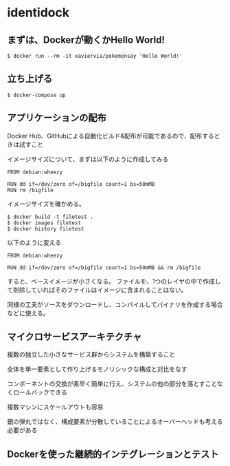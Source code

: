 # identidock

## まずは、Dockerが動くかHello World!

```
$ docker run --rm -it xaviervia/pokemonsay 'Hello World!'
```

## 立ち上げる

```
$ docker-compose up
```

## アプリケーションの配布

Docker Hub、GitHubによる自動化ビルド&配布が可能であるので、配布するときは試すこと

イメージサイズについて、まずは以下のように作成してみる

```
FROM debian:wheezy

RUN dd if=/dev/zero of=/bigfile count=1 bs=50mMB
RUN rm /bigfile
```

イメージサイズを確かめる。

```
$ docker build -t filetest .
$ docker images filetest
$ docker history filetest
```

以下のように変える

```
FROM debian:wheezy

RUN dd if=/dev/zero of=/bigfile count=1 bs=50mMB && rm /bigfile
```

すると、ベースイメージが小さくなる。
ファイルを、1つのレイヤの中で作成して削除していればそのファイルはイメージに含まれることはない。

同様の工夫がソースをダウンロードし、コンパイルしてバイナリを作成する場合などに使える。

## マイクロサービスアーキテクチャ

複数の独立した小さなサービス群からシステムを構築すること

全体を単一要素として作り上げるモノリシックな構成と対比をなす

コンポーネントの交換が素早く簡単に行え、システムの他の部分を落とすことなくロールバックできる

複数マシンにスケールアウトも容易

銀の弾丸ではなく、構成要素が分散していることによるオーバーヘッドも考える必要がある

## Dockerを使った継続的インテグレーションとテスト


